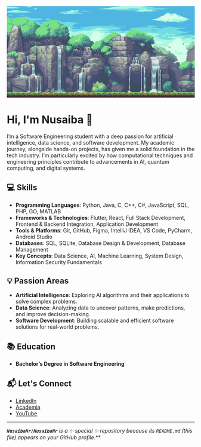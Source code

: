 <div align="center">
  <img src="https://github.com/NusaibaNr/NusaibaNr/blob/main/gif.gif?raw=true" alt="Waterfall" />
</div>

# Hi, I'm Nusaiba 👋

I’m a Software Engineering student with a deep passion for artificial intelligence, data science, and software development. My academic journey, alongside hands-on projects, has given me a solid foundation in the tech industry. I’m particularly excited by how computational techniques and engineering principles contribute to advancements in AI, quantum computing, and digital systems.

## 💻 Skills
- **Programming Languages**: Python, Java, C, C++, C#, JavaScript, SQL, PHP, GO, MATLAB  
- **Frameworks & Technologies**: Flutter, React, Full Stack Development, Frontend & Backend Integration, Application Development  
- **Tools & Platforms**: Git, GitHub, Figma, IntelliJ IDEA, VS Code, PyCharm, Android Studio  
- **Databases**: SQL, SQLite, Database Design & Development, Database Management  
- **Key Concepts**: Data Science, AI, Machine Learning, System Design, Information Security Fundamentals

## 💡 Passion Areas
- **Artificial Intelligence**: Exploring AI algorithms and their applications to solve complex problems.  
- **Data Science**: Analyzing data to uncover patterns, make predictions, and improve decision-making.  
- **Software Development**: Building scalable and efficient software solutions for real-world problems.

## 📚 Education
- **Bachelor’s Degree in Software Engineering**

## 📬 Let's Connect
- [LinkedIn](https://www.linkedin.com/in/nusaiba-n-959a90296/)  
- [Academia](https://uskudar.academia.edu/NusaibaNoor)  
- [YouTube](https://www.youtube.com/@Nusaibannoor)

---

***`NusaibaNr/NusaibaNr`** is a ✨ _special_ ✨ repository because its `README.md` (this file) appears on your GitHub profile.***


